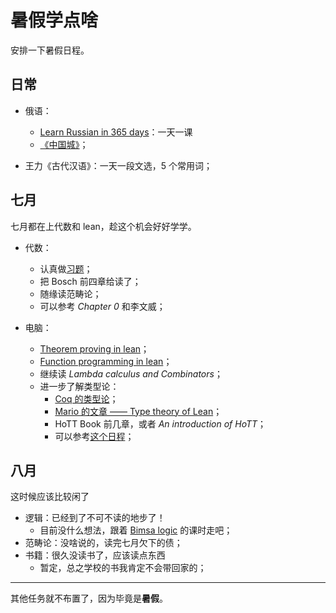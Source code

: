 # 暑假学点啥

安排一下暑假日程。

## 日常

- 俄语：
  - [Learn Russian in 365 days](https://piped.nosebs.ru/playlist?list=fc30ffa6-f1bb-4eac-aaf7-9bf7ff0dcd18)：一天一课
  - [《中国城》](https://www.bilibili.com/video/BV16Q4y1Y7RV/)；

- 王力《古代汉语》：一天一段文选，5 个常用词；

## 七月
七月都在上代数和 lean，趁这个机会好好学学。

- 代数：
  - 认真做[习题](http://faculty.bicmr.pku.edu.cn/~lxiao/2023fall/2023fall.htm)；
  - 把 Bosch 前四章给读了；
  - 随缘读范畴论；
  - 可以参考 *Chapter 0* 和李文威；

- 电脑：
  - [Theorem proving in lean](https://leanprover.github.io/theorem_proving_in_lean4/title_page.html)；
  - [Function programming in lean](https://leanprover.github.io/functional_programming_in_lean/)；
  - 继续读 *Lambda calculus and Combinators*；
  - 进一步了解类型论：
    - [Coq 的类型论](https://coq.inria.fr/doc/master/refman/language/cic.html)；
    - [Mario 的文章 —— Type theory of Lean](https://github.com/digama0/lean-type-theory/releases)；
    - HoTT Book 前几章，或者 *An introduction of HoTT*；
    - 可以参考[这个日程](https://github.com/sattlerc/hott-reading-course/blob/master/schedule.md)；

## 八月
这时候应该比较闲了

- 逻辑：已经到了不可不读的地步了！
  - 目前没什么想法，跟着 [Bimsa logic](https://www.bimsa.cn/newsinfo/908430.html) 的课时走吧；
- 范畴论：没啥说的，读完七月欠下的债；
- 书籍：很久没读书了，应该读点东西
  - 暂定，总之学校的书我肯定不会带回家的；

---

其他任务就不布置了，因为毕竟是**暑假**。

